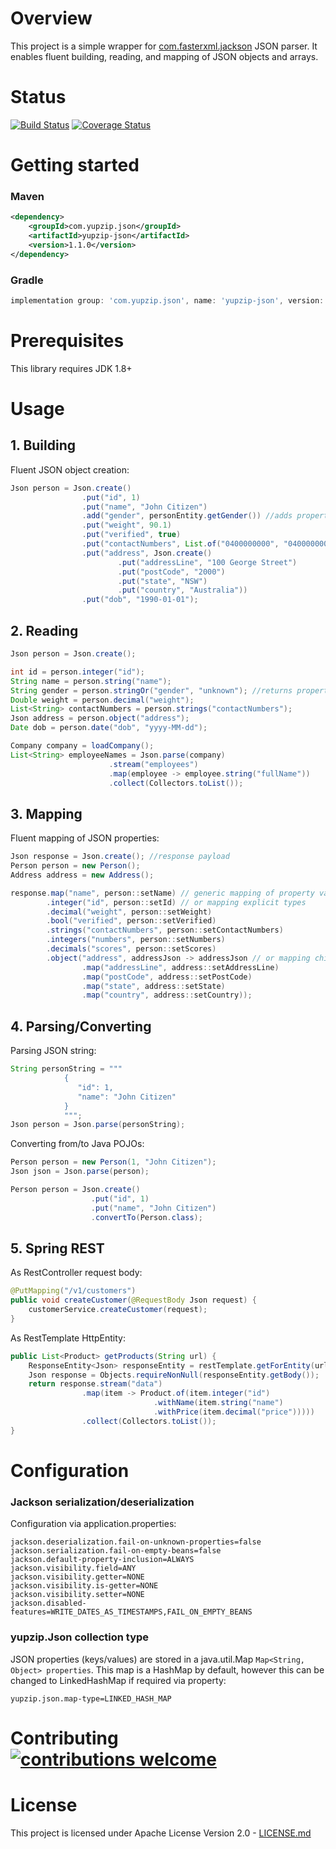 # Overview
This project is a simple wrapper for [com.fasterxml.jackson](https://github.com/FasterXML/jackson) JSON parser.
It enables fluent building, reading, and mapping of JSON objects and arrays.

# Status
[![Build Status](https://travis-ci.com/yupzip/yupzip-json.svg?branch=master)](https://travis-ci.com/yupzip/yupzip-json)
[![Coverage Status](https://coveralls.io/repos/github/yupzip/yupzip-json/badge.svg?branch=master)](https://coveralls.io/github/yupzip/yupzip-json?branch=master)

# Getting started
### Maven
```xml
<dependency>
    <groupId>com.yupzip.json</groupId>
    <artifactId>yupzip-json</artifactId>
    <version>1.1.0</version>
</dependency>
```
### Gradle
```groovy
implementation group: 'com.yupzip.json', name: 'yupzip-json', version: '1.1.0'
```
# Prerequisites
This library requires JDK 1.8+

# Usage
## 1. Building
Fluent JSON object creation:
```java
Json person = Json.create()
                .put("id", 1)
                .put("name", "John Citizen")
                .add("gender", personEntity.getGender()) //adds property only if value is not null
                .put("weight", 90.1)
                .put("verified", true)
                .put("contactNumbers", List.of("0400000000", "0400000001"))
                .put("address", Json.create()
                        .put("addressLine", "100 George Street")
                        .put("postCode", "2000")
                        .put("state", "NSW")
                        .put("country", "Australia"))
                .put("dob", "1990-01-01");
```
## 2. Reading
```java
Json person = Json.create();

int id = person.integer("id");
String name = person.string("name");
String gender = person.stringOr("gender", "unknown"); //returns property value or default value if null
Double weight = person.decimal("weight");
List<String> contactNumbers = person.strings("contactNumbers");
Json address = person.object("address");
Date dob = person.date("dob", "yyyy-MM-dd");

Company company = loadCompany();
List<String> employeeNames = Json.parse(company)
                      .stream("employees")
                      .map(employee -> employee.string("fullName"))
                      .collect(Collectors.toList());
```
## 3. Mapping
Fluent mapping of JSON properties:
```java
Json response = Json.create(); //response payload
Person person = new Person();
Address address = new Address();

response.map("name", person::setName) // generic mapping of property value (type is defined by consumer)
        .integer("id", person::setId) // or mapping explicit types
        .decimal("weight", person::setWeight)
        .bool("verified", person::setVerified)
        .strings("contactNumbers", person::setContactNumbers)
        .integers("numbers", person::setNumbers)
        .decimals("scores", person::setScores)
        .object("address", addressJson -> addressJson // or mapping child json object
                .map("addressLine", address::setAddressLine)
                .map("postCode", address::setPostCode)
                .map("state", address::setState)
                .map("country", address::setCountry));
```
## 4. Parsing/Converting
Parsing JSON string:
```java
String personString = """
            {
               "id": 1,
               "name": "John Citizen"
            }
            """;
Json person = Json.parse(personString);
```
Converting from/to Java POJOs:
```java
Person person = new Person(1, "John Citizen");
Json json = Json.parse(person);
```
```java
Person person = Json.create()
                  .put("id", 1)
                  .put("name", "John Citizen")
                  .convertTo(Person.class);
```
## 5. Spring REST
As RestController request body:
```java
@PutMapping("/v1/customers")
public void createCustomer(@RequestBody Json request) {
    customerService.createCustomer(request);
}
```
As RestTemplate HttpEntity:
```java
public List<Product> getProducts(String url) {
    ResponseEntity<Json> responseEntity = restTemplate.getForEntity(url, Json.class);
    Json response = Objects.requireNonNull(responseEntity.getBody());
    return response.stream("data")
                .map(item -> Product.of(item.integer("id")
                                .withName(item.string("name")
                                .withPrice(item.decimal("price")))))
                .collect(Collectors.toList());
}
```

# Configuration
### Jackson serialization/deserialization
Configuration via application.properties:
```properties
jackson.deserialization.fail-on-unknown-properties=false
jackson.serialization.fail-on-empty-beans=false
jackson.default-property-inclusion=ALWAYS
jackson.visibility.field=ANY
jackson.visibility.getter=NONE
jackson.visibility.is-getter=NONE
jackson.visibility.setter=NONE
jackson.disabled-features=WRITE_DATES_AS_TIMESTAMPS,FAIL_ON_EMPTY_BEANS
```
### yupzip.Json collection type
JSON properties (keys/values) are stored in a java.util.Map `Map<String, Object> properties`.
This map is a HashMap by default, however this can be changed to LinkedHashMap if required via property:
```properties
yupzip.json.map-type=LINKED_HASH_MAP
```

# Contributing [![contributions welcome](https://img.shields.io/badge/contributions-welcome-brightgreen.svg?style=flat)](https://github.com/dwyl/esta/issues)

# License
This project is licensed under Apache License Version 2.0 - [LICENSE.md](LICENSE)
